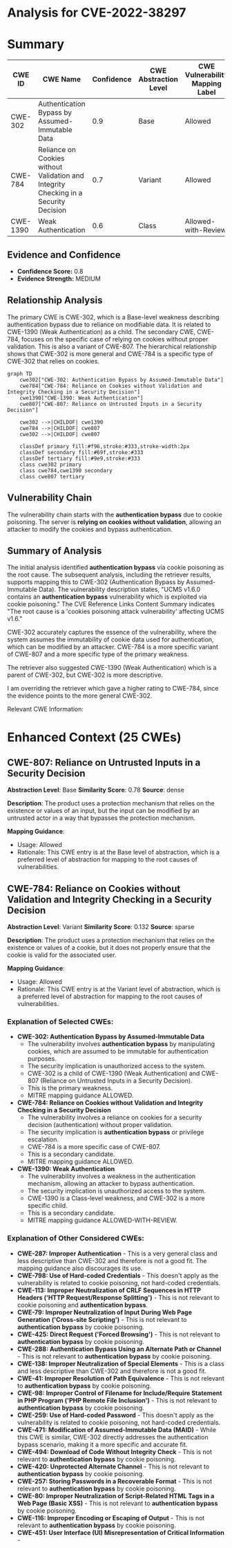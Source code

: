 # Analysis for CVE-2022-38297

# Summary
| CWE ID | CWE Name | Confidence | CWE Abstraction Level | CWE Vulnerability Mapping Label | CWE-Vulnerability Mapping Notes |
|---|---|---|---|---|---|
| CWE-302 | Authentication Bypass by Assumed-Immutable Data | 0.9 | Base | Allowed | Primary CWE |
| CWE-784 | Reliance on Cookies without Validation and Integrity Checking in a Security Decision | 0.7 | Variant | Allowed | Secondary Candidate |
| CWE-1390 | Weak Authentication | 0.6 | Class | Allowed-with-Review | Secondary Candidate |

## Evidence and Confidence

*   **Confidence Score:** 0.8
*   **Evidence Strength:** MEDIUM

## Relationship Analysis
The primary CWE is CWE-302, which is a Base-level weakness describing authentication bypass due to reliance on modifiable data. It is related to CWE-1390 (Weak Authentication) as a child. The secondary CWE, CWE-784, focuses on the specific case of relying on cookies without proper validation. This is also a variant of CWE-807. The hierarchical relationship shows that CWE-302 is more general and CWE-784 is a specific type of CWE-302 that relies on cookies.

```mermaid
graph TD
    cwe302["CWE-302: Authentication Bypass by Assumed-Immutable Data"]
    cwe784["CWE-784: Reliance on Cookies without Validation and Integrity Checking in a Security Decision"]
    cwe1390["CWE-1390: Weak Authentication"]
    cwe807["CWE-807: Reliance on Untrusted Inputs in a Security Decision"]
    
    cwe302 -->|CHILDOF| cwe1390
    cwe784 -->|CHILDOF| cwe807
    cwe302 -->|CHILDOF| cwe807

    classDef primary fill:#f96,stroke:#333,stroke-width:2px
    classDef secondary fill:#69f,stroke:#333
    classDef tertiary fill:#9e9,stroke:#333
    class cwe302 primary
    class cwe784,cwe1390 secondary
    class cwe807 tertiary
```

## Vulnerability Chain
The vulnerability chain starts with the **authentication bypass** due to cookie poisoning. The server is **relying on cookies without validation**, allowing an attacker to modify the cookies and bypass authentication.

## Summary of Analysis
The initial analysis identified **authentication bypass** via cookie poisoning as the root cause. The subsequent analysis, including the retriever results, supports mapping this to CWE-302 (Authentication Bypass by Assumed-Immutable Data). The vulnerability description states, "UCMS v1.6.0 contains an **authentication bypass** vulnerability which is exploited via cookie poisoning." The CVE Reference Links Content Summary indicates "The root cause is a 'cookies poisoning attack vulnerability' affecting UCMS v1.6."

CWE-302 accurately captures the essence of the vulnerability, where the system assumes the immutability of cookie data used for authentication, which can be modified by an attacker. CWE-784 is a more specific variant of CWE-807 and a more specific type of the primary weakness.

The retriever also suggested CWE-1390 (Weak Authentication) which is a parent of CWE-302, but CWE-302 is more descriptive.

I am overriding the retriever which gave a higher rating to CWE-784, since the evidence points to the more general CWE-302.

Relevant CWE Information:

# Enhanced Context (25 CWEs)

## CWE-807: Reliance on Untrusted Inputs in a Security Decision
**Abstraction Level**: Base
**Similarity Score**: 0.78
**Source**: dense

**Description**:
The product uses a protection mechanism that relies on the existence or values of an input, but the input can be modified by an untrusted actor in a way that bypasses the protection mechanism.

**Mapping Guidance**:
- Usage: Allowed
- Rationale: This CWE entry is at the Base level of abstraction, which is a preferred level of abstraction for mapping to the root causes of vulnerabilities.

## CWE-784: Reliance on Cookies without Validation and Integrity Checking in a Security Decision
**Abstraction Level**: Variant
**Similarity Score**: 0.132
**Source**: sparse

**Description**:
The product uses a protection mechanism that relies on the existence or values of a cookie, but it does not properly ensure that the cookie is valid for the associated user.

**Mapping Guidance**:
- Usage: Allowed
- Rationale: This CWE entry is at the Variant level of abstraction, which is a preferred level of abstraction for mapping to the root causes of vulnerabilities.

### Explanation of Selected CWEs:

*   **CWE-302: Authentication Bypass by Assumed-Immutable Data**
    *   The vulnerability involves **authentication bypass** by manipulating cookies, which are assumed to be immutable for authentication purposes.
    *   The security implication is unauthorized access to the system.
    *   CWE-302 is a child of CWE-1390 (Weak Authentication) and CWE-807 (Reliance on Untrusted Inputs in a Security Decision).
    *   This is the primary weakness.
    *   MITRE mapping guidance ALLOWED.
*   **CWE-784: Reliance on Cookies without Validation and Integrity Checking in a Security Decision**
    *   The vulnerability involves a reliance on cookies for a security decision (authentication) without proper validation.
    *   The security implication is **authentication bypass** or privilege escalation.
    *   CWE-784 is a more specific case of CWE-807.
    *   This is a secondary candidate.
    *   MITRE mapping guidance ALLOWED.
*   **CWE-1390: Weak Authentication**
    *   The vulnerability involves a weakness in the authentication mechanism, allowing an attacker to bypass authentication.
    *   The security implication is unauthorized access to the system.
    *   CWE-1390 is a Class-level weakness, and CWE-302 is a more specific child.
    *   This is a secondary candidate.
    *   MITRE mapping guidance ALLOWED-WITH-REVIEW.

### Explanation of Other Considered CWEs:

*   **CWE-287: Improper Authentication** - This is a very general class and less descriptive than CWE-302 and therefore is not a good fit. The mapping guidance also discourages its use.
*   **CWE-798: Use of Hard-coded Credentials** - This doesn't apply as the vulnerability is related to cookie poisoning, not hard-coded credentials.
*   **CWE-113: Improper Neutralization of CRLF Sequences in HTTP Headers ('HTTP Request/Response Splitting')** - This is not relevant to cookie poisoning and **authentication bypass**.
*   **CWE-79: Improper Neutralization of Input During Web Page Generation ('Cross-site Scripting')** - This is not relevant to **authentication bypass** by cookie poisoning.
*   **CWE-425: Direct Request ('Forced Browsing')** - This is not relevant to **authentication bypass** by cookie poisoning.
*   **CWE-288: Authentication Bypass Using an Alternate Path or Channel** - This is not relevant to **authentication bypass** by cookie poisoning.
*   **CWE-138: Improper Neutralization of Special Elements** - This is a class and less descriptive than CWE-302 and therefore is not a good fit.
*   **CWE-41: Improper Resolution of Path Equivalence** - This is not relevant to **authentication bypass** by cookie poisoning.
*   **CWE-98: Improper Control of Filename for Include/Require Statement in PHP Program ('PHP Remote File Inclusion')** - This is not relevant to **authentication bypass** by cookie poisoning.
*   **CWE-259: Use of Hard-coded Password** - This doesn't apply as the vulnerability is related to cookie poisoning, not hard-coded credentials.
*   **CWE-471: Modification of Assumed-Immutable Data (MAID)** - While this CWE is similar, CWE-302 directly addresses the authentication bypass scenario, making it a more specific and accurate fit.
*   **CWE-494: Download of Code Without Integrity Check** - This is not relevant to **authentication bypass** by cookie poisoning.
*   **CWE-420: Unprotected Alternate Channel** - This is not relevant to **authentication bypass** by cookie poisoning.
*   **CWE-257: Storing Passwords in a Recoverable Format** - This is not relevant to **authentication bypass** by cookie poisoning.
*   **CWE-80: Improper Neutralization of Script-Related HTML Tags in a Web Page (Basic XSS)** - This is not relevant to **authentication bypass** by cookie poisoning.
*   **CWE-116: Improper Encoding or Escaping of Output** - This is not relevant to **authentication bypass** by cookie poisoning.
*   **CWE-451: User Interface (UI) Misrepresentation of Critical Information** -